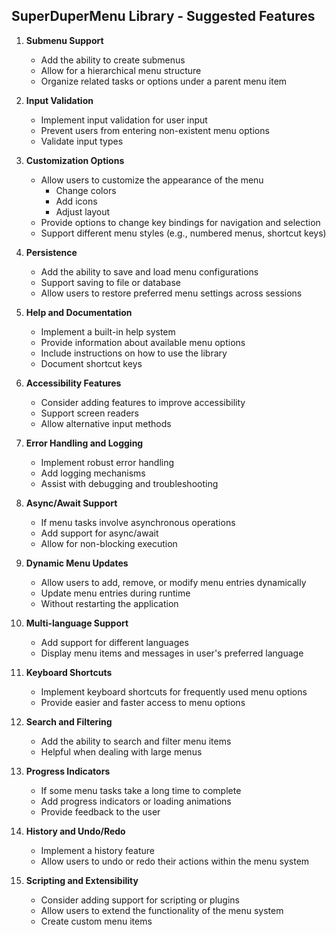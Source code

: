## SuperDuperMenu Library - Suggested Features

1. **Submenu Support**
   - Add the ability to create submenus
   - Allow for a hierarchical menu structure
   - Organize related tasks or options under a parent menu item

2. **Input Validation**
   - Implement input validation for user input
   - Prevent users from entering non-existent menu options
   - Validate input types

3. **Customization Options**
   - Allow users to customize the appearance of the menu
     - Change colors
     - Add icons
     - Adjust layout
   - Provide options to change key bindings for navigation and selection
   - Support different menu styles (e.g., numbered menus, shortcut keys)

4. **Persistence**
   - Add the ability to save and load menu configurations
   - Support saving to file or database
   - Allow users to restore preferred menu settings across sessions

5. **Help and Documentation**
   - Implement a built-in help system
   - Provide information about available menu options
   - Include instructions on how to use the library
   - Document shortcut keys

6. **Accessibility Features**
   - Consider adding features to improve accessibility
   - Support screen readers
   - Allow alternative input methods

7. **Error Handling and Logging**
   - Implement robust error handling
   - Add logging mechanisms
   - Assist with debugging and troubleshooting

8. **Async/Await Support**
   - If menu tasks involve asynchronous operations
   - Add support for async/await
   - Allow for non-blocking execution

9. **Dynamic Menu Updates**
   - Allow users to add, remove, or modify menu entries dynamically
   - Update menu entries during runtime
   - Without restarting the application

10. **Multi-language Support**
    - Add support for different languages
    - Display menu items and messages in user's preferred language

11. **Keyboard Shortcuts**
    - Implement keyboard shortcuts for frequently used menu options
    - Provide easier and faster access to menu options

12. **Search and Filtering**
    - Add the ability to search and filter menu items
    - Helpful when dealing with large menus

13. **Progress Indicators**
    - If some menu tasks take a long time to complete
    - Add progress indicators or loading animations
    - Provide feedback to the user

14. **History and Undo/Redo**
    - Implement a history feature
    - Allow users to undo or redo their actions within the menu system

15. **Scripting and Extensibility**
    - Consider adding support for scripting or plugins
    - Allow users to extend the functionality of the menu system
    - Create custom menu items
